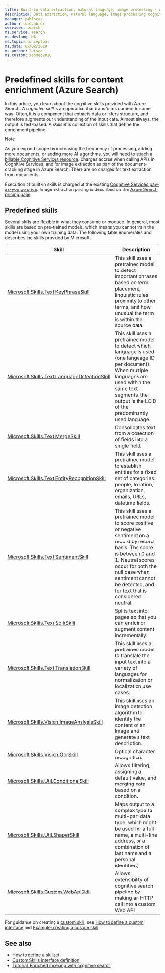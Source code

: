 ```yaml
---
title: Built-in data extraction, natural language, image processing - Azure Search
description: Data extraction, natural language, image processing cognitive skills add semantics and structure to raw content in an Azure Search pipeline.
manager: pablocas
author: luiscabrer
services: search
ms.service: search
ms.devlang: NA
ms.topic: conceptual
ms.date: 05/02/2019
ms.author: luisca
ms.custom: seodec2018
---
```

# Predefined skills for content enrichment (Azure Search)

In this article, you learn about the cognitive skills provided with Azure Search. A *cognitive skill* is an operation that transforms content in some way. Often, it is a component that extracts data or infers structure, and therefore augments our understanding of the input data. Almost always, the output is text-based. A *skillset* is collection of skills that define the enrichment pipeline. 

> [!NOTE]
> As you expand scope by increasing the frequency of processing, adding more documents, or adding more AI algorithms, you will need to [attach a billable Cognitive Services resource](cognitive-search-attach-cognitive-services.md). Charges accrue when calling APIs in Cognitive Services, and for image extraction as part of the document-cracking stage in Azure Search. There are no charges for text extraction from documents.
>
> Execution of built-in skills is charged at the existing [Cognitive Services pay-as-you go price](https://azure.microsoft.com/pricing/details/cognitive-services/). Image extraction pricing is described on the [Azure Search pricing page](https://go.microsoft.com/fwlink/?linkid=2042400).


## Predefined skills

Several skills are flexible in what they consume or produce. In general, most skills are based on pre-trained models, which means you cannot train the model using your own training data. The following table enumerates and describes the skills provided by Microsoft. 

| Skill | Description |
|-------|-------------|
| [Microsoft.Skills.Text.KeyPhraseSkill](cognitive-search-skill-keyphrases.md) | This skill uses a pretrained model to detect important phrases based on term placement, linguistic rules, proximity to other terms, and how unusual the term is within the source data. |
| [Microsoft.Skills.Text.LanguageDetectionSkill](cognitive-search-skill-language-detection.md)  | This skill uses a pretrained model to detect which language is used (one language ID per document). When multiple languages are used within the same text segments, the output is the LCID of the predominantly used language.|
| [Microsoft.Skills.Text.MergeSkill](cognitive-search-skill-textmerger.md) | Consolidates text from a collection of fields into a single field.  |
| [Microsoft.Skills.Text.EntityRecognitionSkill](cognitive-search-skill-entity-recognition.md) | This skill uses a pretrained model to establish entities for a fixed set of categories: people, location, organization, emails, URLs, datetime fields. |
| [Microsoft.Skills.Text.SentimentSkill](cognitive-search-skill-sentiment.md)  | This skill uses a pretrained model to score positive or negative sentiment on a record by record basis. The score is between 0 and 1. Neutral scores occur for both the null case when sentiment cannot be detected, and for text that is considered neutral.  |
| [Microsoft.Skills.Text.SplitSkill](cognitive-search-skill-textsplit.md) | Splits text into pages so that you can enrich or augment content incrementally. |
| [Microsoft.Skills.Text.TranslationSkill](cognitive-search-skill-text-translation.md) | This skill uses a pretrained model to translate the input text into a variety of languages for normalization or localization use cases. |
| [Microsoft.Skills.Vision.ImageAnalysisSkill](cognitive-search-skill-image-analysis.md) | This skill uses an image detection algorithm to identify the content of an image and generate a text description. |
| [Microsoft.Skills.Vision.OcrSkill](cognitive-search-skill-ocr.md) | Optical character recognition. |
| [Microsoft.Skills.Util.ConditionalSkill](cognitive-search-skill-conditional.md) | Allows filtering, assigning a default value, and merging data based on a condition.|
| [Microsoft.Skills.Util.ShaperSkill](cognitive-search-skill-shaper.md) | Maps output to a complex type (a multi-part data type, which might be used for a full name, a multi-line address, or a combination of last name and a personal identifier.) |
| [Microsoft.Skills.Custom.WebApiSkill](cognitive-search-custom-skill-web-api.md) | Allows extensibility of cognitive search pipeline by making an HTTP call into a custom Web API |


For guidance on creating a [custom skill](cognitive-search-custom-skill-web-api.md), see [How to define a custom interface](cognitive-search-custom-skill-interface.md) and [Example: creating a custom skill](cognitive-search-create-custom-skill-example.md).

## See also

+ [How to define a skillset](cognitive-search-defining-skillset.md)
+ [Custom Skills interface definition](cognitive-search-custom-skill-interface.md)
+ [Tutorial: Enriched indexing with cognitive search](cognitive-search-tutorial-blob.md)
